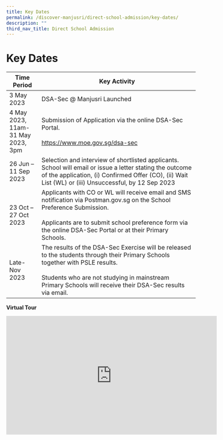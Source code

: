 ```yaml
---
title: Key Dates
permalink: /discover-manjusri/direct-school-admission/key-dates/
description: ""
third_nav_title: Direct School Admission
---
```

# **Key Dates**

| Time Period                  | Key Activity                      |
|------------------------|-------------------------|
|3 May 2023                   | DSA-Sec @ Manjusri Launched|
| 4 May 2023, 11am- <br>31 May 2023, 3pm|Submission of Application via the online DSA-Sec Portal.<br><br>https://www.moe.gov.sg/dsa-sec|
|26 Jun – 11 Sep 2023  |Selection and interview of shortlisted applicants. School will email or issue a letter stating the outcome of the application, (i) Confirmed Offer (CO), (ii) Wait List (WL) or (iii) Unsuccessful, by 12 Sep 2023|
|23 Oct – 27 Oct 2023  |Applicants with CO or WL will receive email and SMS notification via Postman.gov.sg on the School Preference Submission. <br><br>Applicants are to submit school preference form via the online DSA-Sec Portal or at their Primary Schools.|
|Late-Nov 2023             |The results of the DSA-Sec Exercise will be released to the students through their Primary Schools together with PSLE results. <br><br>Students who are not studying in mainstream Primary Schools will receive their DSA-Sec results via email.|

<b>Virtual Tour</b>

<iframe allowfullscreen="" allow="accelerometer; autoplay; clipboard-write; encrypted-media; gyroscope; picture-in-picture; web-share" frameborder="0" title="YouTube video player" src="https://www.youtube.com/embed/wARCNbPL6NA" height="315" width="560"></iframe>